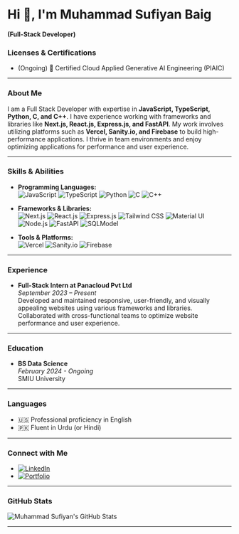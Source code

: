 
# Hi 👋, I'm Muhammad Sufiyan Baig

**(Full-Stack Developer)**


### Licenses & Certifications

- (Ongoing) 🏅 Certified Cloud Applied Generative AI Engineering (PIAIC)

---

### About Me

I am a Full Stack Developer with expertise in **JavaScript, TypeScript, Python, C, and C++**. I have experience working with frameworks and libraries like **Next.js, React.js, Express.js, and FastAPI**. My work involves utilizing platforms such as **Vercel, Sanity.io, and Firebase** to build high-performance applications. I thrive in team environments and enjoy optimizing applications for performance and user experience.

---

### Skills & Abilities

- **Programming Languages:**  
  ![JavaScript](https://img.shields.io/badge/-JavaScript-F7DF1E?style=flat&logo=JavaScript&logoColor=black) 
  ![TypeScript](https://img.shields.io/badge/-TypeScript-007ACC?style=flat&logo=TypeScript&logoColor=white) 
  ![Python](https://img.shields.io/badge/-Python-3776AB?style=flat&logo=Python&logoColor=white) 
  ![C](https://img.shields.io/badge/-C-A8B9CC?style=flat&logo=C&logoColor=black) 
  ![C++](https://img.shields.io/badge/-C++-00599C?style=flat&logo=C%2B%2B&logoColor=white)

- **Frameworks & Libraries:**  
  ![Next.js](https://img.shields.io/badge/-Next.js-000000?style=flat&logo=Next.js&logoColor=white) 
  ![React.js](https://img.shields.io/badge/-React.js-61DAFB?style=flat&logo=React&logoColor=black) 
  ![Express.js](https://img.shields.io/badge/-Express.js-000000?style=flat&logo=Express&logoColor=white) 
  ![Tailwind CSS](https://img.shields.io/badge/-Tailwind%20CSS-38B2AC?style=flat&logo=Tailwind-CSS&logoColor=white) 
  ![Material UI](https://img.shields.io/badge/-Material--UI-0081CB?style=flat&logo=Material-UI&logoColor=white) 
  ![Node.js](https://img.shields.io/badge/-Node.js-339933?style=flat&logo=Node.js&logoColor=white) 
  ![FastAPI](https://img.shields.io/badge/-FastAPI-009688?style=flat&logo=FastAPI&logoColor=white) 
  ![SQLModel](https://img.shields.io/badge/-SQLModel-4479A1?style=flat&logo=SQL&logoColor=white)

- **Tools & Platforms:**  
  ![Vercel](https://img.shields.io/badge/-Vercel-000000?style=flat&logo=Vercel&logoColor=white) 
  ![Sanity.io](https://img.shields.io/badge/-Sanity.io-F03E2F?style=flat&logo=Sanity&logoColor=white) 
  ![Firebase](https://img.shields.io/badge/-Firebase-FFCA28?style=flat&logo=Firebase&logoColor=black)

---

### Experience

- **Full-Stack Intern at Panacloud Pvt Ltd**  
  *September 2023 – Present*  
  Developed and maintained responsive, user-friendly, and visually appealing websites using various frameworks and libraries. Collaborated with cross-functional teams to optimize website performance and user experience.

---

### Education

- **BS Data Science**  
  *February 2024 - Ongoing*  
  SMIU University

---

### Languages

- 🇺🇸 Professional proficiency in English
- 🇵🇰 Fluent in Urdu (or Hindi)

---

### Connect with Me

- [![LinkedIn](https://img.shields.io/badge/-LinkedIn-0077B5?style=flat&logo=LinkedIn&logoColor=white)](https://linkedin.com/in/muhammadsufiyanbaig)
- [![Portfolio](https://img.shields.io/badge/-Portfolio-000000?style=flat&logo=Vercel&logoColor=white)](https://muhammadsufiyanbaig.vercel.app)

---

### GitHub Stats

![Muhammad Sufiyan's GitHub Stats](https://github-readme-stats.vercel.app/api?username=MuhammadSufiyanBaig&show_icons=true&theme=radical)

---
